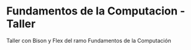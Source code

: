 # Fundamentos de la Computacion - Taller
Taller con Bison y Flex del ramo Fundamentos de la Computación
